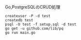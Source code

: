 Go,PostgreSQLのCRUD処理

```
createuser -P -d test
createdb test
psql -U test -f setup.sql -d test
go get -u github.com/lib/pq
go run main.go
```
